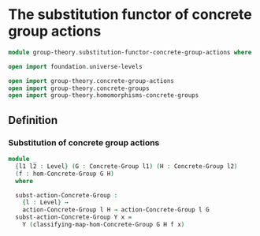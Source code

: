 #  The substitution functor of concrete group actions

```agda
module group-theory.substitution-functor-concrete-group-actions where

open import foundation.universe-levels

open import group-theory.concrete-group-actions
open import group-theory.concrete-groups
open import group-theory.homomorphisms-concrete-groups
```

## Definition

### Substitution of concrete group actions

```agda
module _
  {l1 l2 : Level} (G : Concrete-Group l1) (H : Concrete-Group l2)
  (f : hom-Concrete-Group G H)
  where

  subst-action-Concrete-Group :
    {l : Level} →
    action-Concrete-Group l H → action-Concrete-Group l G
  subst-action-Concrete-Group Y x =
    Y (classifying-map-hom-Concrete-Group G H f x)
```
